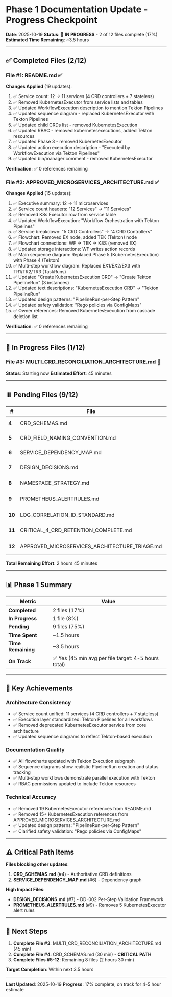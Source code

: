 # Phase 1 Documentation Update - Progress Checkpoint

**Date**: 2025-10-19
**Status**: 🔄 **IN PROGRESS** - 2 of 12 files complete (17%)
**Estimated Time Remaining**: ~3.5 hours

---

## ✅ Completed Files (2/12)

### File #1: README.md ✅
**Changes Applied** (19 updates):
1. ✅ Service count: 12 → 11 services (4 CRD controllers + 7 stateless)
2. ✅ Removed KubernetesExecutor from service lists and tables
3. ✅ Updated WorkflowExecution description to mention Tekton Pipelines
4. ✅ Updated sequence diagram - replaced KubernetesExecutor with Tekton Pipelines
5. ✅ Updated child CRDs list - removed KubernetesExecution
6. ✅ Updated RBAC - removed kubernetesexecutions, added Tekton resources
7. ✅ Updated Phase 3 - removed KubernetesExecutor
8. ✅ Updated action execution description - "Executed by WorkflowExecution via Tekton Pipelines"
9. ✅ Updated bin/manager comment - removed KubernetesExecutor

**Verification**: ✅ 0 references remaining

### File #2: APPROVED_MICROSERVICES_ARCHITECTURE.md ✅
**Changes Applied** (15 updates):
1. ✅ Executive summary: 12 → 11 microservices
2. ✅ Service count headers: "12 Services" → "11 Services"
3. ✅ Removed K8s Executor row from service table
4. ✅ Updated WorkflowExecution: "Workflow Orchestration with Tekton Pipelines"
5. ✅ Service breakdown: "5 CRD Controllers" → "4 CRD Controllers"
6. ✅ Flowchart: Removed EX node, added TEK (Tekton) node
7. ✅ Flowchart connections: WF → TEK → K8S (removed EX)
8. ✅ Updated storage interactions: WF writes action records
9. ✅ Main sequence diagram: Replaced Phase 5 (KubernetesExecution) with Phase 4 (Tekton)
10. ✅ Multi-step workflow diagram: Replaced EX1/EX2/EX3 with TR1/TR2/TR3 (TaskRuns)
11. ✅ Updated "Create KubernetesExecution CRD" → "Create Tekton PipelineRun" (3 instances)
12. ✅ Updated text descriptions: "KubernetesExecution CRD" → "Tekton PipelineRun"
13. ✅ Updated design patterns: "PipelineRun-per-Step Pattern"
14. ✅ Updated safety validation: "Rego policies via ConfigMaps"
15. ✅ Owner references: Removed KubernetesExecution from cascade deletion list

**Verification**: ✅ 0 references remaining

---

## 🔄 In Progress Files (1/12)

### File #3: MULTI_CRD_RECONCILIATION_ARCHITECTURE.md 🔄
**Status**: Starting now
**Estimated Effort**: 45 minutes

---

## ⏸️ Pending Files (9/12)

| # | File | Effort | Priority |
|---|------|--------|----------|
| **4** | CRD_SCHEMAS.md | 30 min | 🔴 Critical |
| **5** | CRD_FIELD_NAMING_CONVENTION.md | 15 min | 🟡 High |
| **6** | SERVICE_DEPENDENCY_MAP.md | 30 min | 🔴 Critical |
| **7** | DESIGN_DECISIONS.md | 20 min | 🟡 High |
| **8** | NAMESPACE_STRATEGY.md | 10 min | 🟢 Medium |
| **9** | PROMETHEUS_ALERTRULES.md | 15 min | 🟡 High |
| **10** | LOG_CORRELATION_ID_STANDARD.md | 10 min | 🟢 Medium |
| **11** | CRITICAL_4_CRD_RETENTION_COMPLETE.md | 15 min | 🟡 High |
| **12** | APPROVED_MICROSERVICES_ARCHITECTURE_TRIAGE.md | 20 min | 🟢 Medium |

**Total Remaining Effort**: 2 hours 45 minutes

---

## 📊 Phase 1 Summary

| Metric | Value |
|--------|-------|
| **Completed** | 2 files (17%) |
| **In Progress** | 1 file (8%) |
| **Pending** | 9 files (75%) |
| **Time Spent** | ~1.5 hours |
| **Time Remaining** | ~3.5 hours |
| **On Track** | ✅ Yes (45 min avg per file target: 4-5 hours total) |

---

## 🎯 Key Achievements

### Architecture Consistency
- ✅ Service count unified: 11 services (4 CRD controllers + 7 stateless)
- ✅ Execution layer standardized: Tekton Pipelines for all workflows
- ✅ Removed deprecated KubernetesExecutor service from core architecture
- ✅ Updated sequence diagrams to reflect Tekton-based execution

### Documentation Quality
- ✅ All flowcharts updated with Tekton Execution subgraph
- ✅ Sequence diagrams show realistic PipelineRun creation and status tracking
- ✅ Multi-step workflows demonstrate parallel execution with Tekton
- ✅ RBAC permissions updated to include Tekton resources

### Technical Accuracy
- ✅ Removed 19 KubernetesExecutor references from README.md
- ✅ Removed 15+ KubernetesExecution references from APPROVED_MICROSERVICES_ARCHITECTURE.md
- ✅ Updated design patterns: "PipelineRun-per-Step Pattern"
- ✅ Clarified safety validation: "Rego policies via ConfigMaps"

---

## ⚠️ Critical Path Items

**Files blocking other updates**:
1. **CRD_SCHEMAS.md** (#4) - Authoritative CRD definitions
2. **SERVICE_DEPENDENCY_MAP.md** (#6) - Dependency graph

**High Impact Files**:
- **DESIGN_DECISIONS.md** (#7) - DD-002 Per-Step Validation Framework
- **PROMETHEUS_ALERTRULES.md** (#9) - Removes 5 KubernetesExecutor alert rules

---

## 🚀 Next Steps

1. **Complete File #3**: MULTI_CRD_RECONCILIATION_ARCHITECTURE.md (45 min)
2. **Complete File #4**: CRD_SCHEMAS.md (30 min) - **CRITICAL PATH**
3. **Complete Files #5-12**: Remaining 8 files (2 hours 30 min)

**Target Completion**: Within next 3.5 hours

---

**Last Updated**: 2025-10-19
**Progress**: 17% complete, on track for 4-5 hour estimate


